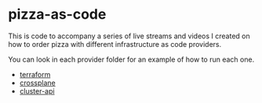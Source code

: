 # pizza-as-code

This is code to accompany a series of live streams and videos I created on how to order pizza with different infrastructure as code providers.

You can look in each provider folder for an example of how to run each one.

- [terraform](terraform/)
- [crossplane](crossplane/)
- [cluster-api](cluster-api/)
